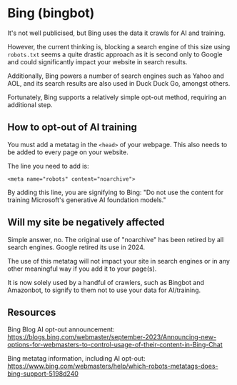 # Bing (bingbot)

It's not well publicised, but Bing uses the data it crawls for AI and training.

However, the current thinking is, blocking a search engine of this size using `robots.txt` seems a quite drastic approach as it is second only to Google and could significantly impact your website in search results.

Additionally, Bing powers a number of search engines such as Yahoo and AOL, and its search results are also used in Duck Duck Go, amongst others.

Fortunately, Bing supports a relatively simple opt-out method, requiring an additional step.

## How to opt-out of AI training

You must add a metatag in the `<head>` of your webpage. This also needs to be added to every page on your website.

The line you need to add is:

```plaintext
<meta name="robots" content="noarchive">
```

By adding this line, you are signifying to Bing: "Do not use the content for training Microsoft's generative AI foundation models."

## Will my site be negatively affected

Simple answer, no.
The original use of "noarchive" has been retired by all search engines. Google retired its use in 2024.

The use of this metatag will not impact your site in search engines or in any other meaningful way if you add it to your page(s).

It is now solely used by a handful of crawlers, such as Bingbot and Amazonbot, to signify to them not to use your data for AI/training.

## Resources

Bing Blog AI opt-out announcement: https://blogs.bing.com/webmaster/september-2023/Announcing-new-options-for-webmasters-to-control-usage-of-their-content-in-Bing-Chat

Bing metatag information, including AI opt-out: https://www.bing.com/webmasters/help/which-robots-metatags-does-bing-support-5198d240
